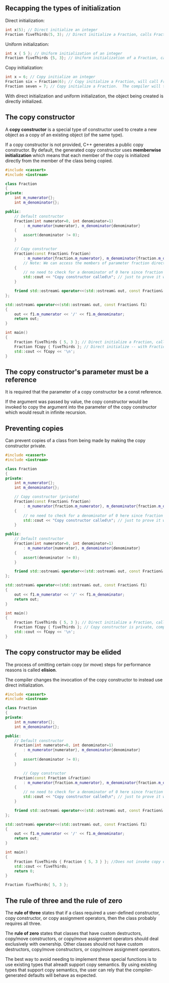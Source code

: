 ## Recapping the types of initialization
Direct initialization:
```cpp
int x(5); // Direct initialize an integer
Fraction fiveThirds(5, 3); // Direct initialize a Fraction, calls Fraction(int, int) constructor
```

Uniform initialization:
```cpp
int x { 5 }; // Uniform initialization of an integer
Fraction fiveThirds {5, 3}; // Uniform initialization of a Fraction, calls Fraction(int, int) constructor
```

Copy initialization:
```cpp
int x = 6; // Copy initialize an integer
Fraction six = Fraction(6); // Copy initialize a Fraction, will call Fraction(6, 1)
Fraction seven = 7; // Copy initialize a Fraction.  The compiler will try to find a way to convert 7 to a Fraction, which will invoke the Fraction(7, 1) constructor.
```

With direct initialization and uniform initialization, the object being created is directly initialized.

## The copy constructor

A **copy constructor** is a special type of constructor used to create a new object as a copy of an existing object (of the same type). 

If a copy constructor is not provided, C++ generates a public copy constructor. By default, the generated copy constructor uses **memberwise initialization** which means that each member of the copy is initialized directly from the member of the class being copied.

```cpp
#include <cassert>
#include <iostream>

class Fraction
{
private:
    int m_numerator{};
    int m_denominator{};

public:
    // Default constructor
    Fraction(int numerator=0, int denominator=1)
        : m_numerator{numerator}, m_denominator{denominator}
    {
        assert(denominator != 0);
    }

    // Copy constructor
    Fraction(const Fraction& fraction)
        : m_numerator{fraction.m_numerator}, m_denominator{fraction.m_denominator}
        // Note: We can access the members of parameter fraction directly, because we're inside the Fraction class
    {
        // no need to check for a denominator of 0 here since fraction must already be a valid Fraction
        std::cout << "Copy constructor called\n"; // just to prove it works
    }

    friend std::ostream& operator<<(std::ostream& out, const Fraction& f1);
};

std::ostream& operator<<(std::ostream& out, const Fraction& f1)
{
	out << f1.m_numerator << '/' << f1.m_denominator;
	return out;
}

int main()
{
	Fraction fiveThirds { 5, 3 }; // Direct initialize a Fraction, calls Fraction(int, int) constructor
	Fraction fCopy { fiveThirds }; // Direct initialize -- with Fraction copy constructor
	std::cout << fCopy << '\n';
}
```

## The copy constructor's parameter must be a reference
It is required that the parameter of a copy constructor be a const reference. 

If the argument was passed by value, the copy constructor would be invoked to copy the argument into the parameter of the copy constructor which would result in infinite recursion.

## Preventing copies
Can prevent copies of a class from being made by making the copy constructor private.
```cpp
#include <cassert>
#include <iostream>

class Fraction
{
private:
    int m_numerator{};
    int m_denominator{};

    // Copy constructor (private)
    Fraction(const Fraction& fraction)
        : m_numerator{fraction.m_numerator}, m_denominator{fraction.m_denominator}
    {
        // no need to check for a denominator of 0 here since fraction must already be a valid Fraction
        std::cout << "Copy constructor called\n"; // just to prove it works
    }

public:
    // Default constructor
    Fraction(int numerator=0, int denominator=1)
        : m_numerator{numerator}, m_denominator{denominator}
    {
        assert(denominator != 0);
    }

    friend std::ostream& operator<<(std::ostream& out, const Fraction& f1);
};

std::ostream& operator<<(std::ostream& out, const Fraction& f1)
{
	out << f1.m_numerator << '/' << f1.m_denominator;
	return out;
}

int main()
{
	Fraction fiveThirds { 5, 3 }; // Direct initialize a Fraction, calls Fraction(int, int) constructor
	Fraction fCopy { fiveThirds }; // Copy constructor is private, compile error on this line
	std::cout << fCopy << '\n';
}
```

## The copy constructor may be elided
The process of omitting certain copy (or move) steps for performance reasons is called **elision**.

The compiler changes the invocation of the copy constructor to instead use direct initialization.
```cpp
#include <cassert>
#include <iostream>

class Fraction
{
private:
	int m_numerator{};
	int m_denominator{};

public:
    // Default constructor
    Fraction(int numerator=0, int denominator=1)
        : m_numerator{numerator}, m_denominator{denominator}
    {
        assert(denominator != 0);
    }

        // Copy constructor
	Fraction(const Fraction &fraction)
		: m_numerator{fraction.m_numerator}, m_denominator{fraction.m_denominator}
	{
		// no need to check for a denominator of 0 here since fraction must already be a valid Fraction
		std::cout << "Copy constructor called\n"; // just to prove it works
	}

	friend std::ostream& operator<<(std::ostream& out, const Fraction& f1);
};

std::ostream& operator<<(std::ostream& out, const Fraction& f1)
{
	out << f1.m_numerator << '/' << f1.m_denominator;
	return out;
}

int main()
{
	Fraction fiveThirds { Fraction { 5, 3 } }; //Does not invoke copy ctor
	std::cout << fiveThirds;
	return 0;
}
```

```cpp
Fraction fiveThirds{ 5, 3 };
```

## The rule of three and the rule of zero
The **rule of three** states that if a class required a user-defined constructor, copy constructor, or copy assignment operators, then the class probably requires all three.

The **rule of zero** states that classes that have custom destructors, copy/move constructors, or copy/move assignment operators should deal exclusively with ownership. Other classes should not have custom destructors, copy/move constructors, or copy/move assignment operators.

The best way to avoid needing to implement these special functions is to use existing types that alreadt support copy semantics. By using existing types that support copy semantics, the user can rely that the compiler-generated defaults will behave as expected.